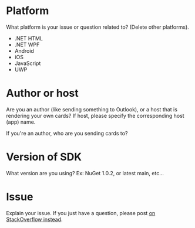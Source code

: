 # Platform

What platform is your issue or question related to? (Delete other platforms).

* .NET HTML
* .NET WPF
* Android
* iOS
* JavaScript
* UWP

# Author or host

Are you an author (like sending something to Outlook), or a host that is rendering your own cards? If host, please specify the corresponding host (app) name.

If you're an author, who are you sending cards to?

# Version of SDK

What version are you using? Ex: NuGet 1.0.2, or latest main, etc...

# Issue

Explain your issue. If you just have a question, please post [on StackOverflow instead](https://stackoverflow.com/questions/tagged/adaptive-cards).
